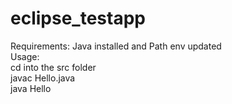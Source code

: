 # eclipse_testapp  
Requirements: Java installed and Path env updated  
Usage:  
cd into the src folder  
javac Hello.java  
java Hello
